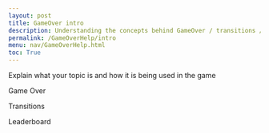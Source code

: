 ```yaml
---
layout: post
title: GameOver intro
description: Understanding the concepts behind GameOver / transitions / and the leaderboard
permalink: /GameOverHelp/intro
menu: nav/GameOverHelp.html
toc: True
---
```


Explain what your topic is and how it is being used in the game

Game Over

Transitions

Leaderboard
